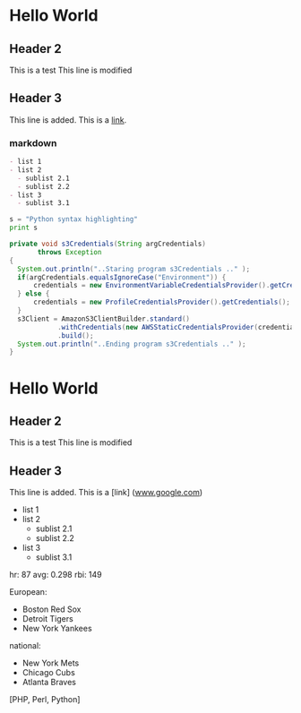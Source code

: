 # Hello World

## Header 2
This is a test
This line is modified

## Header 3
This line is added. This is a [link](http://www.google.com/).

### markdown

``` markdown
- list 1
- list 2
  - sublist 2.1
  - sublist 2.2
- list 3
  - sublist 3.1
```

```python
s = "Python syntax highlighting"
print s
```

```java
private void s3Credentials(String argCredentials)
       throws Exception
{
  System.out.println("..Staring program s3Credentials .." );
  if(argCredentials.equalsIgnoreCase("Environment")) {
      credentials = new EnvironmentVariableCredentialsProvider().getCredentials();
  } else {
      credentials = new ProfileCredentialsProvider().getCredentials();
  }
  s3Client = AmazonS3ClientBuilder.standard()
            .withCredentials(new AWSStaticCredentialsProvider(credentials))
            .build();
  System.out.println("..Ending program s3Credentials .." );
}
```

# Hello World

## Header 2
This is a test
This line is modified

## Header 3
This line is added. This is a [link] (www.google.com)

- list 1
- list 2
  - sublist 2.1
  - sublist 2.2
- list 3
  - sublist 3.1

hr: 87
avg: 0.298
rbi: 149

European:
- Boston Red Sox
- Detroit Tigers
- New York Yankees

national:
- New York Mets
- Chicago Cubs
- Atlanta Braves

[PHP, Perl, Python]

